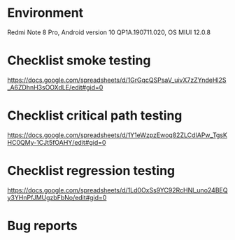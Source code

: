 # Environment
Redmi Note 8 Pro, Android version 10 QP1A.190711.020, OS MIUI 12.0.8

# Checklist smoke testing
https://docs.google.com/spreadsheets/d/1GrGqcQSPsaV_uivX7zZYndeHl2S_A6ZDhnH3sOOXdLE/edit#gid=0

# Checklist critical path testing
https://docs.google.com/spreadsheets/d/1Y1eWzpzEwoq82ZLCdIAPw_TgsKHC0QMy-1CJt5fOAHY/edit#gid=0

# Checklist regression testing
https://docs.google.com/spreadsheets/d/1Ld0OxSs9YC92RcHNl_uno24BEQy3YHnPfJMUgzbFbNo/edit#gid=0

# Bug reports


